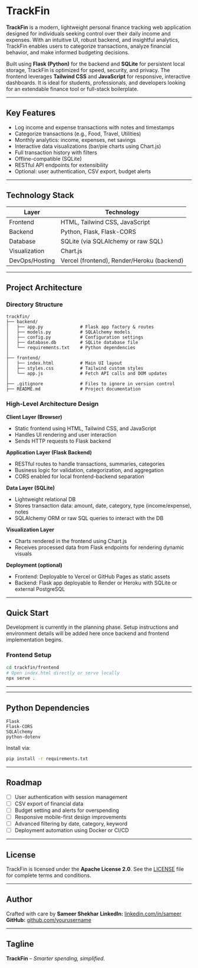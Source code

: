 # TrackFin

**TrackFin** is a modern, lightweight personal finance tracking web application designed for individuals seeking control over their daily income and expenses. With an intuitive UI, robust backend, and insightful analytics, TrackFin enables users to categorize transactions, analyze financial behavior, and make informed budgeting decisions.

Built using **Flask (Python)** for the backend and **SQLite** for persistent local storage, TrackFin is optimized for speed, security, and privacy. The frontend leverages **Tailwind CSS** and **JavaScript** for responsive, interactive dashboards. It is ideal for students, professionals, and developers looking for an extendable finance tool or full-stack boilerplate.

---

## **Key Features**

* Log income and expense transactions with notes and timestamps
* Categorize transactions (e.g., Food, Travel, Utilities)
* Monthly analytics: income, expenses, net savings
* Interactive data visualizations (bar/pie charts using Chart.js)
* Full transaction history with filters
* Offline-compatible (SQLite)
* RESTful API endpoints for extensibility
* Optional: user authentication, CSV export, budget alerts

---

## **Technology Stack**

| Layer          | Technology                                 |
| -------------- | ------------------------------------------ |
| Frontend       | HTML, Tailwind CSS, JavaScript             |
| Backend        | Python, Flask, Flask-CORS                  |
| Database       | SQLite (via SQLAlchemy or raw SQL)         |
| Visualization  | Chart.js                                   |
| DevOps/Hosting | Vercel (frontend), Render/Heroku (backend) |

---

## **Project Architecture**

### Directory Structure

```
trackfin/
├── backend/
│   ├── app.py              # Flask app factory & routes
│   ├── models.py           # SQLAlchemy models
│   ├── config.py           # Configuration settings
│   ├── database.db         # SQLite database file
│   └── requirements.txt    # Python dependencies
│
├── frontend/
│   ├── index.html          # Main UI layout
│   ├── styles.css          # Tailwind custom styles
│   └── app.js              # Fetch API calls and DOM updates
│
├── .gitignore              # Files to ignore in version control
├── README.md               # Project documentation
```

### High-Level Architecture Design

**Client Layer (Browser)**

* Static frontend using HTML, Tailwind CSS, and JavaScript
* Handles UI rendering and user interaction
* Sends HTTP requests to Flask backend

**Application Layer (Flask Backend)**

* RESTful routes to handle transactions, summaries, categories
* Business logic for validation, categorization, and aggregation
* CORS enabled for local frontend-backend separation

**Data Layer (SQLite)**

* Lightweight relational DB
* Stores transaction data: amount, date, category, type (income/expense), notes
* SQLAlchemy ORM or raw SQL queries to interact with the DB

**Visualization Layer**

* Charts rendered in the frontend using Chart.js
* Receives processed data from Flask endpoints for rendering dynamic visuals

**Deployment (optional)**

* Frontend: Deployable to Vercel or GitHub Pages as static assets
* Backend: Flask app deployable to Render or Heroku with SQLite or external PostgreSQL

---

## **Quick Start**

Development is currently in the planning phase. Setup instructions and environment details will be added here once backend and frontend implementation begins.

### **Frontend Setup**

```bash
cd trackfin/frontend
# Open index.html directly or serve locally
npx serve .
```

---

---

## **Python Dependencies**

```text
Flask
Flask-CORS
SQLAlchemy
python-dotenv
```

Install via:

```bash
pip install -r requirements.txt
```

---

## **Roadmap**

* [ ] User authentication with session management
* [ ] CSV export of financial data
* [ ] Budget setting and alerts for overspending
* [ ] Responsive mobile-first design improvements
* [ ] Advanced filtering by date, category, keyword
* [ ] Deployment automation using Docker or CI/CD

---

## **License**

TrackFin is licensed under the **Apache License 2.0**. See the [LICENSE](LICENSE) file for complete terms and conditions.

---

## **Author**

Crafted with care by **Sameer Shekhar**
**LinkedIn:** [linkedin.com/in/sameer](https://www.linkedin.com/in/sameer)
**GitHub:** [github.com/yourusername](https://github.com/yourusername)

---

## **Tagline**

**TrackFin** – *Smarter spending, simplified.*
